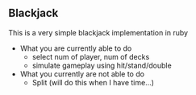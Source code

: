 ## Blackjack

This is a very simple blackjack implementation in ruby

- What you are currently able to do
  - select num of player, num of decks
  - simulate gameplay using hit/stand/double
- What you currently are not able to do
  - Split (will do this when I have time...)

